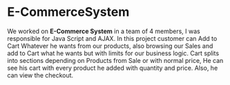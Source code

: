 # E-CommerceSystem
We worked on **E-Commerce System** in a team of 4 members, I was responsible for Java Script and AJAX. In this project customer can Add to Cart Whatever 	he wants from our products, also browsing our Sales and add to Cart what he wants but with limits for our business logic. Cart splits into sections depending on Products from Sale or with normal price, He can see his cart with every product he added with quantity and price. Also, he can view the checkout.  
